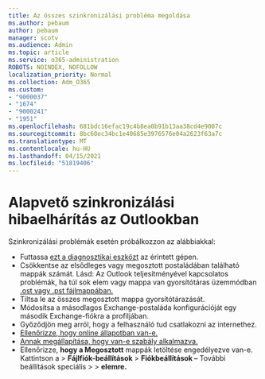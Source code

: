 ```yaml
---
title: Az összes szinkronizálási probléma megoldása
ms.author: pebaum
author: pebaum
manager: scotv
ms.audience: Admin
ms.topic: article
ms.service: o365-administration
ROBOTS: NOINDEX, NOFOLLOW
localization_priority: Normal
ms.collection: Adm_O365
ms.custom:
- "9000037"
- "1674"
- "9000241"
- "1951"
ms.openlocfilehash: 681bdc16efac19c4b8ea0b91b13aa38cd4e9007c
ms.sourcegitcommit: 8bc60ec34bc1e40685e3976576e04a2623f63a7c
ms.translationtype: MT
ms.contentlocale: hu-HU
ms.lasthandoff: 04/15/2021
ms.locfileid: "51819406"
---
```

# <a name="basic-outlook-sync-troubleshooting"></a>Alapvető szinkronizálási hibaelhárítás az Outlookban

Szinkronizálási problémák esetén próbálkozzon az alábbiakkal:

- Futtassa [ezt a diagnosztikai eszközt](https://aka.ms/sara-outlooksendreceive) az érintett gépen.
- Csökkentse az elsődleges vagy megosztott postaládában található mappák számát. Lásd: Az Outlook teljesítményével kapcsolatos problémák, ha túl sok elem vagy mappa van gyorsítótáras üzemmódban [.ost vagy .pst fájlmappában.](https://support.microsoft.com/help/2768656/outlook-performance-issues-when-there-are-too-many-items-or-folders-in)
- Tiltsa le az összes megosztott mappa gyorsítótárazását.
- Módosítsa a másodlagos Exchange-postaláda konfigurációját egy második Exchange-fiókra a profiljában.
- Győződjön meg arról, hogy a felhasználó tud csatlakozni az internethez. 
- [Ellenőrizze, hogy online állapotban van-e.](https://support.office.com/article/2460e4a8-16c7-47fc-b204-b1549275aac9)
- [Annak megállapítása, hogy van-e szabály alkalmazva.](https://support.office.com/article/C24F5DEA-9465-4DF4-AD17-A50704D66C59)
- Ellenőrizze, **hogy a Megosztott** mappák letöltése engedélyezve van-e. Kattintson a   >  **Fájlfiók-beállítások**  >  **Fiókbeállítások –** További beállítások speciális  >    >  **elemre.**
